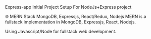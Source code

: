 Express-app
Initial Project Setup For NodeJs+Express project

🌐 MERN Stack
MongoDB, Expressjs, React/Redux, Nodejs
MERN is a fullstack implementation in MongoDB, Expressjs, React, Nodejs.

Using Javascript/Node for fullstack web development.

